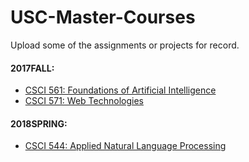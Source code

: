 # USC-Master-Courses
Upload some of the assignments or projects for record.

#### 2017FALL:
* [CSCI 561: Foundations of Artificial Intelligence](csci561/)
* [CSCI 571: Web Technologies](csci571/)

#### 2018SPRING:
* [CSCI 544: Applied Natural Language Processing](csci544/)
